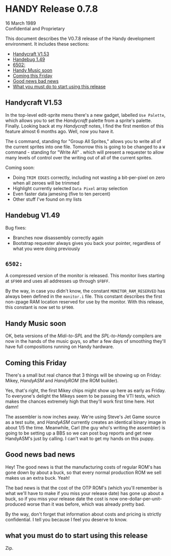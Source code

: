 # HANDY Release 0.7.8

16 March 1989  
Confidential and Proprietary

This document describes the V0.7.8 release of the Handy development environment. It includes these sections:

- [Handycraft V1.53](#handycraft-v153)
- [Handebug 1.49](#handebug-v149)
- [6502:](#6502)
- [Handy Music soon](#handy-music-soon)
- [Coming this Friday](#coming-this-friday)
- [Good news bad news](#good-news-bad-news)
- [What you must do to start using this release](#what-you-must-do-to-start-using-this-release)

## Handycraft V1.53

In the top-level edit-sprite menu there's a new gadget, labelled `Use Palette`, which allows you to set the *Handycraft* palette from a sprite's palette. Finally. Looking back at my *Handycraft* notes, I find the first mention of this feature almost 6 months ago. Well, now you have it.

The `G` command, standing for "Group All Sprites," allows you to write all of the current sprites into one file. Tomorrow this is going to be changed to a `W` command - standing for "Write All" . which will present a requester to allow many levels of control over the writing out of all of the current sprites.

Coming soon:

- Doing `TRIM EDGES` correctly, including not wasting a bit-per-pixel on zero when all zeroes will be trimmed
- Highlight currently selected `Data Pixel` array selection
- Even faster data jamesing (five to ten percent)
- Other stuff I've found on my lists

## Handebug V1.49

Bug fixes:

- Branches now disassembly correctly again
- Bootstrap requester always gives you back your pointer, regardless of what you were doing previously

## `6502:`

A compressed version of the monitor is released. This monitor lives starting at `$F900` and uses all addresses up through `$FBFF`.

By the way, in case you didn't know, the constant `MONITOR_RAM_RESERVED` has always been defined in the `monitor.i` file. This constant describes the first non-zpage RAM location reserved for use by the monitor. With this release, this constant is now set to `$F900`.

## Handy Music soon

OK, beta versions of the *Midi-to-SPL* and the *SPL-to-Handy* compilers are now in the hands of the music guys, so after a few days of smoothing they'll have full compositions running on Handy hardware.

## Coming this Friday

There's a small but real chance that 3 things will be showing up on Friday: Mikey, *HandyASM* and *HandyROM* (the ROM builder).

Yes, that's right, the first Mikey chips might show up here as early as Friday. To everyone's delight the Mikeys seem to be passing the VTI tests, which makes the chances extremely high that they'll work first time here. Hot damn!

The assembler is now inches away. We're using Steve's Jet Game source as a test suite, and *HandyASM* currently creates an identical binary image in about 1/5 the time. Meanwhile, Carl (the guy who's writing the assembler) is going to be setting up a BBS so we can post bug reports and get new HandyASM's just by calling. I can't wait to get my hands on this puppy.

## Good news bad news

Hey! The good news is that the manufacturing costs of regular ROM's has gone down by about a buck, so that every normal production ROM we sell makes us an extra buck. Yeah!

The bad news is that the cost of the OTP ROM's (which you'll remember is what we'll have to make if you miss your release date) has gone up about a buck, so if you miss your release date the cost is now one-dollar-per-unit-produced worse than it was before, which was already pretty bad.

By the way, don't forget that information about costs and pricing is strictly confidential. I tell you because I feel you deserve to know.

## what you must do to start using this release

Zip.
